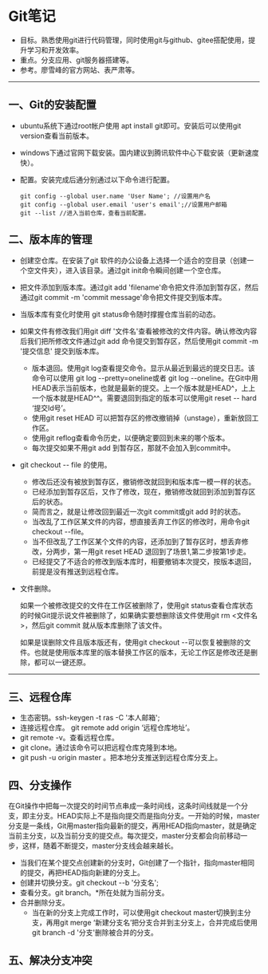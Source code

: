 # Git笔记

* 目标。熟悉使用git进行代码管理，同时使用git与github、gitee搭配使用，提升学习和开发效率。
* 重点。分支应用、git服务器搭建等。
* 参考。廖雪峰的官方网站、表严肃等。

***

## 一、Git的安装配置

* ubuntu系统下通过root帐户使用 apt install git即可。安装后可以使用git version查看当前版本。

* windows下通过官网下载安装。国内建议到腾讯软件中心下载安装（更新速度快）。

* 配置。安装完成后通分别通过以下命令进行配置。

  ```ssh
  git config --global user.name 'User Name'; //设置用户名
  git config --global user.email 'user's email';//设置用户邮箱
  git --list //进入当前仓库，查看当前配置。
  ```

## 二、版本库的管理

* 创建空仓库。在安装了git 软件的办公设备上选择一个适合的空目录（创建一个空文件夹），进入该目录。通过git init命令瞬间创建一个空仓库。

* 把文件添加到版本库。通过git add 'filename'命令把文件添加到暂存区，然后通过git commit -m 'commit message'命令把文件提交到版本库。

* 当版本库有变化时使用 git status命令随时撑握仓库当前的动态。

* 如果文件有修改我们用git diff '文件名'查看被修改的文件内容。确认修改内容后我们把所修改文件通过git add 命令提交到暂存区，然后使用git commit -m '提交信息' 提交到版本库。

  * 版本退回。使用git log查看提交命令。显示从最近到最远的提交日志。该命令可以使用 git log --pretty=oneline或者 git log --oneline。在Git中用HEAD表示当前版本，也就是最新的提交。上一个版本就是HEAD^，上上一个版本就是HEAD^^。需要退回到指定的版本可以使用git reset -- hard     ‘提交Id号’。
  * 使用git reset HEAD <FILE>可以把暂存区的修改撤销掉（unstage），重新放回工作区。
  * 使用git reflog查看命令历史，以便确定要回到未来的哪个版本。
  * 每次提交如果不用git add 到暂存区，那就不会加入到commit中。

* git checkout -- file 的使用。

  * 修改后还没有被放到暂存区，撤销修改就回到和版本库一模一样的状态。
  * 已经添加到暂存区后，又作了修改，现在，撤销修改就回到添加到暂存区后的状态。
  * 简而言之，就是让修改回到最近一次git commit或git add 时的状态。
  * 当改乱了工作区某文件的内容，想直接丢弃工作区的修改时，用命令git checkout --file。
  * 当不但改乱了工作区某个文件的内容，还添加到了暂存区时，想丢弃修改，分两步，第一用git reset HEAD <file>退回到了场景1,第二步按第1步走。
  * 已经提交了不适合的修改到版本库时，相要撤销本次提交，按版本退回，前提是没有推送到远程仓库。

* 文件删除。

  如果一个被修改提交的文件在工作区被删除了，使用git status查看仓库状态的时候Git提示说文件被删除了，如果确实要想删除该文件使用git rm <文件名>，然后git commit 就从版本库删除了该文件。

  如果是误删除文件且版本版还有，使用git checkout --<file name>可以恢复被删除的文件。也就是使用版本库里的版本替换工作区的版本，无论工作区是修改还是删除，都可以一键还原。

***

## 三、远程仓库

* 生态密钥。ssh-keygen -t ras -C '本人邮箱';
* 连接远程仓库。 git remote add origin ‘远程仓库地址’。
* git remote -v。查看远程仓库。
* git clone。通过该命令可以把远程仓库克隆到本地。
* git push -u origin master 。把本地分支推送到远程仓库分支上。 

## 四、分支操作

在Git操作中把每一次提交的时间节点串成一条时间线，这条时间线就是一个分支，即主分支。HEAD实际上不是指向提交而是指向分支。一开始的时候，master分支是一条线，Git用master指向最新的提交，再用HEAD指向master，就是确定当前主分支，以及当前分支的提交点。每次提交，master分支都会向前移动一步，这样，随着不断提交，master分支线会越来越长。

* 当我们在某个提交点创建新的分支时，Git创建了一个指针，指向master相同的提交，再把HEAD指向新建的分支上。
* 创建并切换分支。git checkout --b '分支名';
* 查看分支。git branch。*所在处就为当前分支。
* 合并删除分支。
  * 当在新的分支上完成工作时，可以使用git checkout master切换到主分支，再用git merge ‘新建分支名’把分支合并到主分支上，合并完成后使用git branch -d '分支'删除被合并的分支。

## 五、解决分支冲突

